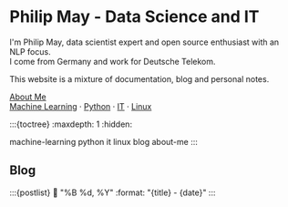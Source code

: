 # Philip May - Data Science and IT

I'm Philip May, data scientist expert and open source enthusiast with an NLP focus.\
I come from Germany and work for Deutsche Telekom.

This website is a mixture of documentation, blog and personal notes.

[About Me](#about-me-main)\
[Machine Learning](#ml-main) ·
[Python](#python-main) ·
[IT](#it-main) ·
[Linux](#linux-main)

:::{toctree}
:maxdepth: 1
:hidden:

machine-learning
python
it
linux
blog
about-me
:::

## Blog

:::{postlist}
:date: "%B %d, %Y"
:format: "{title} - {date}"
:::
